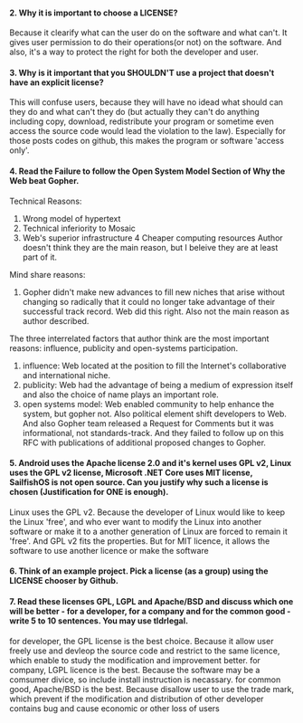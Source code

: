 
#### 2. Why it is important to choose a LICENSE?
Because it clearify what can the user do on the software and what can't. It gives user permission to do their operations(or not) on the software. And also, it's a way to protect the right for both the developer and user.

#### 3. Why is it important that you SHOULDN'T use a project that doesn't have an explicit license?
This will confuse users, because they will have no idead what should can they do and what can't they do (but actually they can't do anything including copy, download, redistribute your program or sometime even access the source code would lead the violation to the law). Especially for those posts codes on github, this makes the program or software 'access only'.

#### 4. Read the Failure to follow the Open System Model Section of Why the Web beat Gopher.

Technical Reasons:
1. Wrong model of hypertext
2. Technical inferiority to Mosaic
3. Web's superior infrastructure
4 Cheaper computing resources
Author doesn't think they are the main reason, but I beleive they are at least part of it.

Mind share reasons:
1. Gopher didn't make new advances to fill new niches that arise without changing so radically that it could no longer take advantage of their successful track record. Web did this right. Also not the main reason as author described.

The three interrelated factors that author think are the most important reasons: influence, publicity and open-systems participation.
1.  influence: Web located at the position to fill the Internet's collaborative and international niche.
2.  publicity: Web had the advantage of being a medium of expression itself and also the choice of name plays an important role.
3.  open systems model: Web enabled community to help enhance the system, but gopher not. Also political element shift developers to Web. And also Gopher team released a Request for Comments but it was informational, not standards-track. And they failed to follow up on this RFC with publications of additional proposed changes to Gopher.


#### 5. Android uses the Apache license 2.0 and it's kernel uses GPL v2, Linux uses the GPL v2 license, Microsoft .NET Core uses MIT license, SailfishOS is not open source. Can you justify why such a license is chosen (Justification for ONE is enough).

Linux uses the GPL v2. Because the developer of Linux would like to keep the Linux 'free', and who ever want to modify the Linux into another software or make it to a another generation of Linux are forced to remain it 'free'. And GPL v2 fits the properties. But for MIT licence, it allows the software to use another licence or make the software 

#### 6. Think of an example project. Pick a license (as a group) using the LICENSE chooser by Github.

#### 7. Read these licenses GPL, LGPL and Apache/BSD and discuss which one will be better - for a developer, for a company and for the common good - write 5 to 10 sentences. You may use tldrlegal.
for developer, the GPL license is the best choice. Because it allow user freely use and devleop the source code and restrict to the same licence, which enable to study the modification and improvement better.
for company, LGPL licence is the best. Because the software may be a comsumer divice, so include install instruction is necassary.
for common good, Apache/BSD is the best. Because disallow user to use the trade mark, which prevent if the modification and distribution of other developer contains bug and cause economic or other loss of users
